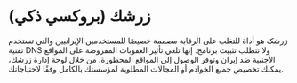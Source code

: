 # زرشك (بروكسي ذكي)

زرشک هو أداة للتغلب على الرقابة مصممة خصيصًا للمستخدمين الإيرانيين والتي تستخدم تقنية DNS ولا تتطلب تثبيت برنامج. إنها تلغي تأثير العقوبات المفروضة على المواقع الأجنبية ضد إيران وتوفر الوصول إلى المواقع المحظورة. من خلال لوحة إدارة زرشك، يمكنك تخصيص جميع الخوادم أو المجالات المطلوبة لمؤسستك بالكامل وفقًا لاحتياجاتك.
